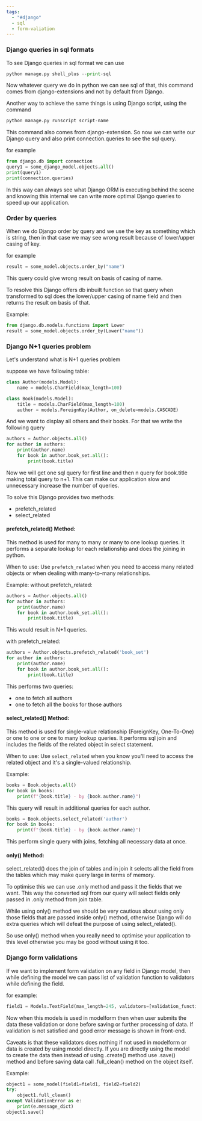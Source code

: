 ```yaml
---
tags:
  - "#django"
  - sql
  - form-valiation
---
```

### Django queries in sql formats

To see Django queries in sql format we can use 
```python
python manage.py shell_plus --print-sql
```
Now whatever query we do in python we can see sql of that, this command comes from django-extensions and not by default from Django.

Another way to achieve the same things is using Django script, using the command
```python
python manage.py runscript script-name
```
 This command also comes from django-extension.
 So now we can write our Django query and also print connection.queries to see the sql query.

for example
```python
from django.db import connection
query1 = some_django_model.objects.all()
print(query1)
print(connection.queries)
```

In this way can always see what Django ORM is executing behind the scene and knowing this internal we can write more optimal Django queries to speed up our application.

### Order by queries
When we do Django order by query and we use the key as something which is string, then in that case we may see wrong result because of lower/upper casing of key.

for example
```python
result = some_model.objects.order_by("name")
```
This query could give wrong result on basis of casing of name.

To resolve this Django offers db inbuilt function so that query when transformed to sql does the lower/upper casing of name field and then returns the result on basis of that.

Example:
```python
from django.db.models.functions import Lower
result = some_model.objects.order_by(Lower("name"))
```

### Django N+1 queries problem
Let's understand what is N+1 queries problem

suppose we have following table:
```python
class Author(models.Model):
    name = models.CharField(max_length=100)

class Book(models.Model):
    title = models.CharField(max_length=100)
    author = models.ForeignKey(Author, on_delete=models.CASCADE)
```
And we want to display all others and their books.
For that we write the following query
```python
authors = Author.objects.all()
for author in authors:
    print(author.name)
    for book in author.book_set.all():
        print(book.title)
```
Now we will get one sql query for first line and then n query for book.title making total query to n+1. 
This can make our application slow and unnecessary increase the number of queries.

To solve this Django provides two methods:
- prefetch_related
- select_related
#### prefetch_related() Method:
This method is used for many to many or many to one lookup queries. 
It performs a separate lookup for each relationship and does the joining in python.

When to use: Use `prefetch_related` when you need to access many related objects or when dealing with many-to-many relationships.

Example:
without prefetch_related:
```python
authors = Author.objects.all()
for author in authors:
    print(author.name)
    for book in author.book_set.all():
        print(book.title)
```
This would result in N+1 queries.

with prefetch_related:

```python
authors = Author.objects.prefetch_related('book_set')
for author in authors:
    print(author.name)
    for book in author.book_set.all():
        print(book.title)
```

This performs two queries:
- one to fetch all authors
- one to fetch all the books for those authors

#### select_related() Method:
This method is used for single-value relationship (ForeignKey, One-To-One) or one to one or one to many lookup queries. It performs sql join and includes the fields of the related object in select statement.

When to use: Use `select_related` when you know you'll need to access the related object and it's a single-valued relationship.

Example:
```python
books = Book.objects.all()
for book in books:
    print(f"{book.title} - by {book.author.name}")
```
This query will result in additional queries for each author.
```python
books = Book.objects.select_related('author')
for book in books:
    print(f"{book.title} - by {book.author.name}")
```
This perform single query with joins, fetching all necessary data at once.
#### only() Method:
select_related() does the join of tables and in join it selects all the field from the tables which may make query large in terms of memory. 

To optimise this we can use .only method and pass it the fields that we want.
This way the converted sql from our query will select fields only passed in .only method from join table.

While using only() method we should be very cautious about using only those fields that are passed inside only() method, otherwise Django will do extra queries which will defeat the purpose of using select_related(). 

So use only() method when you really need to optimise your application to this level otherwise you may be good without using it too.
### Django form validations
If we want to implement form validation on any field in Django model, then while defining the model we can pass list of validation function to validators while defining the field.

for example:
```python
field1 = Models.TextField(max_length=245, validators=[validation_function])
```
Now when this models is used in modelform then when user submits the data these validation or done before saving or further processing of data. If validation is not satisfied and good error message is shown in front-end.

Caveats is that these validators does nothing if not used in modelform or data is created by using model directly. If you are directly using the model to create the data then instead of using .create() method use .save() method and before saving data call .full_clean() method on the object itself.

Example:
```python
object1 = some_model(field1=field1, field2=field2)
try:
	object1.full_clean()
except ValidationError as e:
	print(e.message_dict)
object1.save()
```

